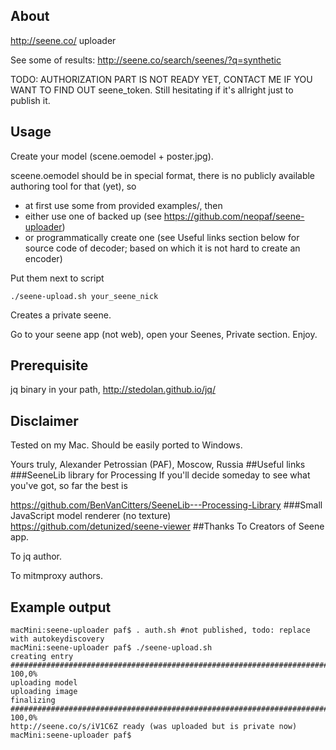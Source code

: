 ## About
http://seene.co/ uploader 

See some of results: http://seene.co/search/seenes/?q=synthetic

TODO: AUTHORIZATION PART IS NOT READY YET, CONTACT ME IF YOU WANT TO FIND OUT seene_token.
Still hesitating if it's allright just to publish it.

## Usage
Create your model (scene.oemodel + poster.jpg). 

sceene.oemodel should be in special format, there is no publicly available authoring tool for that (yet), so
* at first use some from provided examples/, then
* either use one of backed up (see https://github.com/neopaf/seene-uploader)
* or programmatically create one (see Useful links section below for source code of decoder; based on which it is not hard to create an encoder)

Put them next to script

`./seene-upload.sh your_seene_nick`

Creates a private seene.

Go to your seene app (not web), open your Seenes, Private section. Enjoy.
## Prerequisite
jq binary in your path, http://stedolan.github.io/jq/
## Disclaimer
Tested on my Mac.
Should be easily ported to Windows.

Yours truly,
Alexander Petrossian (PAF), Moscow, Russia
##Useful links
###SeeneLib library for Processing
If you'll decide someday to see what you've got, so far the best is

https://github.com/BenVanCitters/SeeneLib---Processing-Library
###Small JavaScript model renderer (no texture)
https://github.com/detunized/seene-viewer
##Thanks
To Creators of Seene app.

To jq author.

To mitmproxy authors.
## Example output
```
macMini:seene-uploader paf$ . auth.sh #not published, todo: replace with autokeydiscovery
macMini:seene-uploader paf$ ./seene-upload.sh
creating entry
######################################################################## 100,0%
uploading model
uploading image
finalizing
######################################################################## 100,0%
http://seene.co/s/iV1C6Z ready (was uploaded but is private now)
macMini:seene-uploader paf$ 
```
